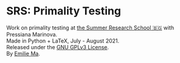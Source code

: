 # SRS: Primality Testing
Work on primality testing at [the Summer Research School 🇧🇬](http://www.math.bas.bg/srs/newsite/srs/) with Pressiana Marinova.  
Made in Python + LaTeX, July - August 2021.  
Released under the [GNU GPLv3 License](./LICENSE).  
By [Emilie Ma](https://kewbi.sh/).  
